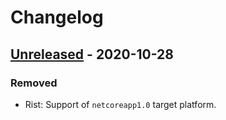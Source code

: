 # Changelog

## [Unreleased] - 2020-10-28
### Removed
- Rist: Support of `netcoreapp1.0` target platform.

[Unreleased]: https://github.com/qbit86/misnomer/compare/fictionary-0.2.0...HEAD
